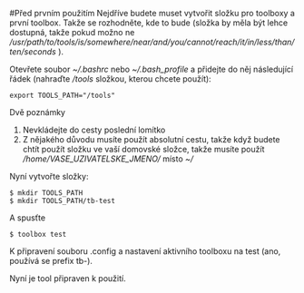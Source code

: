 #Před prvním použitím
Nejdříve budete muset vytvořit složku pro toolboxy a první toolbox. Takže se
rozhodněte, kde to bude (složka by měla být lehce dostupná, takže pokud možno ne
_/usr/path/to/tools/is/somewhere/near/and/you/cannot/reach/it/in/less/than/ten/seconds_
).

Otevřete soubor _~/.bashrc_ nebo _~/.bash_profile_ a přidejte do něj následující
řádek (nahraďte _/tools_ složkou, kterou chcete použít):

    export TOOLS_PATH="/tools"

Dvě poznámky
1. Nevkládejte do cesty poslední lomítko
2. Z nějakého důvodu musíte použít absolutní cestu, takže když budete chtít
   použít složku ve vaší domovské složce, takže musíte použít
   _/home/VASE\_UZIVATELSKE\_JMENO/_ místo _~/_

Nyní vytvořte složky:

    $ mkdir TOOLS_PATH
    $ mkdir TOOLS_PATH/tb-test

A spusťte

    $ toolbox test

K připravení souboru .config a nastavení aktivního toolboxu na test (ano,
používá se prefix tb-).

Nyní je tool připraven k použití.

